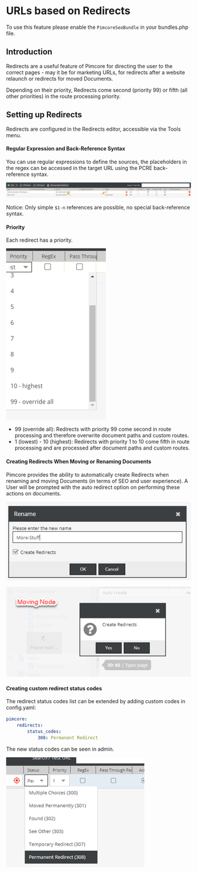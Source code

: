 # URLs based on Redirects

To use this feature please enable the `PimcoreSeoBundle` in your bundles.php file.

## Introduction
Redirects are a useful feature of Pimcore for directing the user to the correct pages - may it be for marketing URLs, 
 for redirects after a website relaunch or redirects for moved Documents. 
 
Depending on their priority, Redirects come second (priority 99) or fifth (all other priorities) in the route processing priority.  


## Setting up Redirects
Redirects are configured in the Redirects editor, accessible via the Tools menu. 

#### Regular Expression and Back-Reference Syntax

You can use regular expressions to define the sources, the placeholders in the regex can be accessed in the target 
URL using the PCRE back-reference syntax. 

![Regex and Backreference](../../img/redirects2.png)

Notice: Only simple `$1-n` references are possible, no special back-reference syntax. 


#### Priority

Each redirect has a priority.

![Redirect Priority](../../img/redirects3.png)
 
* 99 (override all): Redirects with priority 99 come second in route processing and therefore overwrite document paths and custom routes. 
* 1 (lowest) - 10 (highest): Redirects with priority 1 to 10 come fifth in route processing and are processed after document paths and custom routes. 


#### Creating Redirects When Moving or Renaming Documents
Pimcore provides the ability to automatically create Redirects when renaming and  moving Documents (in terms of SEO and user experience). A User will be prompted with the auto redirect option on performing these actions on documents.

![Redirect Priority](../../img/redirects4.png)

![Redirect Priority](../../img/redirects5.png)


#### Creating custom redirect status codes
The redirect status codes list can be extended by adding custom codes in config.yaml:

```yaml
pimcore:
    redirects:
        status_codes:
            308: Permanent Redirect
```


The new status codes can be seen in admin.

![Redirect Priority](../../img/redirects7.png)
